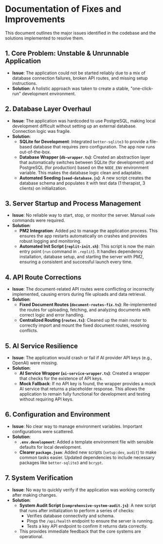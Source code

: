 # Documentation of Fixes and Improvements

This document outlines the major issues identified in the codebase and the solutions implemented to resolve them.

## 1. Core Problem: Unstable & Unrunnable Application

-   **Issue**: The application could not be started reliably due to a mix of database connection failures, broken API routes, and missing setup instructions.
-   **Solution**: A holistic approach was taken to create a stable, "one-click-run" development environment.

## 2. Database Layer Overhaul

-   **Issue**: The application was hardcoded to use PostgreSQL, making local development difficult without setting up an external database. Connection logic was fragile.
-   **Solution**:
    -   **SQLite for Development**: Integrated `better-sqlite3` to provide a file-based database that requires zero configuration. The app now runs out-of-the-box.
    -   **Database Wrapper (`db-wrapper.ts`)**: Created an abstraction layer that automatically switches between SQLite (for development) and PostgreSQL (for production) based on the `NODE_ENV` environment variable. This makes the database logic clean and adaptable.
    -   **Automated Seeding (`seed-database.js`)**: A new script creates the database schema and populates it with test data (1 therapist, 3 clients) on initialization.

## 3. Server Startup and Process Management

-   **Issue**: No reliable way to start, stop, or monitor the server. Manual `node` commands were required.
-   **Solution**:
    -   **PM2 Integration**: Added `pm2` to manage the application process. This ensures the app restarts automatically on crashes and provides robust logging and monitoring.
    -   **Automated Init Script (`replit-init.sh`)**: This script is now the main entry point (`run` command in `.replit`). It handles dependency installation, database setup, and starting the server with PM2, ensuring a consistent and successful launch every time.

## 4. API Route Corrections

-   **Issue**: The document-related API routes were conflicting or incorrectly implemented, causing errors during file uploads and data retrieval.
-   **Solution**:
    -   **Fixed Document Routes (`document-routes-fix.ts`)**: Re-implemented the routes for uploading, fetching, and analyzing documents with correct logic and error handling.
    -   **Centralized Routing (`routes.ts`)**: Cleaned up the main router to correctly import and mount the fixed document routes, resolving conflicts.

## 5. AI Service Resilience

-   **Issue**: The application would crash or fail if AI provider API keys (e.g., OpenAI) were missing.
-   **Solution**:
    -   **AI Service Wrapper (`ai-service-wrapper.ts`)**: Created a wrapper that checks for the existence of API keys.
    -   **Mock Fallback**: If no API key is found, the wrapper provides a mock AI service that returns a placeholder response. This allows the application to remain fully functional for development and testing without requiring API keys.

## 6. Configuration and Environment

-   **Issue**: No clear way to manage environment variables. Important configurations were scattered.
-   **Solution**:
    -   **`.env.development`**: Added a template environment file with sensible defaults for local development.
    -   **Clearer `package.json`**: Added new scripts (`setup:dev`, `audit`) to make common tasks easier. Updated dependencies to include necessary packages like `better-sqlite3` and `bcrypt`.

## 7. System Verification

-   **Issue**: No way to quickly verify if the application was working correctly after making changes.
-   **Solution**:
    -   **System Audit Script (`comprehensive-system-audit.js`)**: A new script that runs after initialization to perform a series of checks:
        -   Verifies database connectivity and schema.
        -   Pings the `/api/health` endpoint to ensure the server is running.
        -   Tests a key API endpoint to confirm it returns data correctly.
    -   This provides immediate feedback that the core systems are operational.